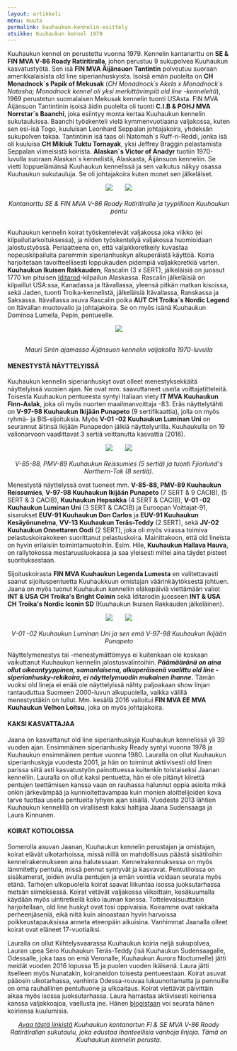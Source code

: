 ```yaml
---
layout: artikkeli
menu: muuta
permalink: kuuhaukun-kennelin-esittely
otsikko: Kuuhaukun kennel 1979
---
```

<p>Kuuhaukun kennel on perustettu vuonna 1979. Kennelin kantanarttu on <b>SE & FIN MVA 
V-86 Roady Ratiritiralla</b>, johon perustuu 9 sukupolvea Kuuhaukun kasvatustyötä. Sen isä <b>FIN MVA Äijänsuon Tantintin</b> 
polveutuu suoraan amerikkalaisista 
old line siperianhuskyista. Isoisä emän puolelta on <b>CH Monadnock´s Papik of Mekusak</b> 
(<i>CH Monadnock´s Akela x Monadnock´s Natasha; Monadnock kennel oli yksi merkittävimpiä old line -kenneleitä</i>), 
1969 perustetun suomalaisen Mekusak kennelin tuonti USAsta. 
FIN MVA Äijänsuon Tantintinin isoisä äidin puolelta oli tuonti <b>C.I.B & POHJ MVA Norrstar´s Baanchi</b>, joka 
esiintyy monta kertaa Kuuhaukun kennelin sukutauluissa. Baanchi työskenteli vielä kymmenvuotiaana valjakossa, 
kuten sen esi-isä Togo, kuuluisan Leonhard Seppalan johtajakoira, yhdeksän sukupolven takaa. Tantintinin isä 
taas oli Natomah´s Ruff-n-Reddi, jonka isä oli kuuluisa <b>CH Mikiuk Tuktu Tornayak</b>, yksi Jeffrey Braggin pelastamista 
Seppalan viimeisistä koirista. <b>Alaskan´s Victor of Anadyr</b> tuotiin 1970-luvulla suoraan Alaskan´s kennelistä, 
Alaskasta, Äijänsuon kenneliin. Se vietti loppuelämänsä Kuuhaukun kennelissä ja sen vaikutus näkyy osassa Kuuhaukun 
sukutauluja. Se oli johtajakoira kuten monet sen jälkeläiset.</p>

<center>
<img src="images/ready.jpg">&nbsp;&nbsp;&nbsp;&nbsp;&nbsp;&nbsp;&nbsp;<img src="images/vilkenvits.jpg"><br><br>
<i>Kantanarttu SE & FIN MVA V-86 Roady Ratiritiralla ja tyypillinen Kuuhaukun pentu</i></center><br>
					
<p>Kuuhaukun kennelin koirat työskentelevät valjakossa joka viikko (ei kilpailuitarkoituksessa), ja 
niiden työskentelyä valjakossa huomioidaan jalostustyössä. Periaatteena on, että 
valjakkoretkeily kuvastaa nopeuskilpailuita paremmin siperianhuskyn alkuperäistä käyttöä. 
Koiria harjoitetaan tavoitteellisesti loppukauden pidempiä valjakkoretkiä varten.
<b>Kuuhaukun Ikuisen Rakkauden</b>, Rascalin (3 x SERT), jälkeläisiä on juossut 1770 km 
pituisen <a href="iditarod.html"/>Iditarod</a>-kilpailun Alaskassa. Rascalin jälkeläisiä on kilpaillut USA:ssa, 
Kanadassa ja Itävallassa, yleensä pitkän matkan kisoissa, sekä Jaden, tuonti Troika-kennelistä, 
jälkeläisiä Itävallassa, Ranskassa ja Saksassa. Itävallassa asuva Rascalin poika 
<b>AUT CH Troika´s Nordic Legend</b> on Itävallan muotovalio ja johtajakoira. Se on myös 
isänä Kuuhaukun Dominoa Lumella, Pepin, pentueelle.</p>

<center>
<img src="images/dad.jpg"><p><br>
<i>Mauri Sirén ajamassa Äijänsuon kennelin valjakolla 1970-luvulla</i><p>
</center>


<h4>MENESTYSTÄ NÄYTTELYISSÄ</h4><p>

<p>Kuuhaukun kennelin siperianhuskyt ovat olleet menestyksekkäitä näyttelyissä vuosien ajan. Ne ovat mm. saavuttaneet useita 
voittajatitteleitä. Toisesta Kuuhaukun pentueesta syntyi Italiaan viety <b>IT MVA Kuuhaukun Finn-Aslak</b>, joka 
oli myös nuorten maailmanvoittaja -83. Eräs näyttelytähti on <b>V-97-98 Kuuhaukun Ikijään Punapeto</b> (9 sertifikaattia), jolla on myös ryhmä- ja BIS-sijoituksia. 
Myös <b>V-01 -02 Kuuhaukun Luminan Uni</b> on seurannut äitinsä Ikijään Punapedon jälkiä näyttelyurilla. Kuuhaukulla on 19 valionarvoon vaadittavat
3 sertiä voittanutta kasvattia (2016). </p>

<center>
<img src="images/resu.jpg">&nbsp;&nbsp;&nbsp;&nbsp;&nbsp;&nbsp;&nbsp;<img src="images/dakota2.jpg"><br><br>
<i>V-85-88, PMV-89 Kuuhaukun Reissumies (5 sertiä) ja tuonti Fjiorlund's Northern-Tok (8 sertiä).</i><p>
</center>

<p>Menestystä näyttelyssä ovat tuoneet mm. <b>V-85-88, PMV-89 Kuuhaukun Reissumies</b>, <b>V-97-98 Kuuhaukun Ikijään Punapeto</b> (7 SERT & 9 CACIB),  
(5 SERT & 3 CACIB), <b>Kuuhaukun Hepsakka</b> (4 SERT & CACIB), <b>V-01 -02 Kuuhaukun Luminan Uni</b> (3 SERT & CACIB) ja Euroopan Voittajat-91, 
sisarukset <b>EUV-91 Kuuhaukun Don Carlos</b> ja <b>EUV-91 Kuuhaukun Kesäyönunelma</b>, 
<b>VV-13 Kuuhaukun Teräs-Teddy</b> (2 SERT), sekä <b>JV-02 Kuuhaukun Onnettaren Oodi</b> (2 SERT), 
joka oli myös virassa toimiva pelastuskoirakokeen suorittanut pelastuskoira. Mainittakoon, 
että old lineista on hyvin erilaisiin toimintamuotoihin. Esim. Hile, <b>Kuuhaukun Hallava Hauva</b>, 
on rallytokossa mestaruusluokassa ja saa yleisesti miltei aina täydet pisteet suorituksestaan.</p>

<p>Sijoituskoirasta <b>FIN MVA Kuuhaukun Legenda Lumesta</b> en valitettavasti saanut sijoituspentuetta 
Kuuhaukkuun omistajan väärinkäytöksestä johtuen. Jaana on myös tuonut Kuuhaukun kenneliin eläkepäiviä 
viettämään valiot <b>INT & USA CH Troika's Bright Coinin</b> sekä Iditarodin juosseen <b>INT & USA CH Troika's 
Nordic Iconin SD</b> (Kuuhaukun Ikuisen Rakkauden jälkeläinen).

<center>
<img src="images/lumivoittaja.jpg">&nbsp;&nbsp;&nbsp;&nbsp;&nbsp;&nbsp;&nbsp;<img src="images/rustyvoittaja.jpg"><br><br>
<i>V-01 -02 Kuuhaukun Luminan Uni ja sen emä V-97-98 Kuuhaukun Ikijään Punapeto</i><p>
</center>

<p>Näyttelymenestys tai -menestymättömyys ei kuitenkaan ole koskaan vaikuttanut Kuuhaukun kennelin jalostusvalintoihin.
<b><i>Päämääränä on aina ollut oikeantyyppinen, samanlaisena, alkuperäisenä vaalittu old line -siperianhusky-rekikoira, ei näyttelymuodin
mukainen ihanne.</b></i> Tämän vuoksi old lineja ei enää ole näyttelyissä nähty paljoakaan show linjan rantauduttua Suomeen 2000-luvun
alkupuolella, vaikka välillä menestystäkin on tullut. Mm. kesällä 2016 valioitui <b>FIN MVA EE MVA Kuuhaukun Velhon Loitsu</b>, joka
on myös johtajakoira.</p>


<h4>KAKSI KASVATTAJAA</h4><p>

<p>Jaana on kasvattanut old line siperianhuskyja Kuuhaukun kennelissä yli 39 vuoden ajan. 
Ensimmäinen siperianhusky Ready syntyi vuonna 1978 ja Kuuhaukun ensimmäinen pentue vuonna 1980. 
Lauralla on ollut Kuuhaukun siperianhuskyja vuodesta 2001, ja hän on toiminut aktiivisesti 
old linen parissa siitä asti kasvatustyön painottuessa kuitenkin toistaiseksi Jaanan kenneliin. 
Lauralla on ollut kaksi pentuetta, hän ei ole pitänyt 
kiirettä pentujen teettämisen kanssa vaan on rauhassa halunnut oppia asioita mikä onkin järkevämpää 
ja kunnioitettavampaa kuin monien aloittelijoiden kova tarve tuottaa useita pentueita lyhyen ajan sisällä. Vuodesta 2013 
lähtien Kuuhaukun kennelillä on virallisesti kaksi haltijaa Jaana Sudensaaga ja Laura Kinnunen.</p>

<h4>KOIRAT KOTIOLOISSA</h4><p>

<p>Somerolla asuvan Jaanan, Kuuhaukun kennelin perustajan ja omistajan, koirat elävät ulkotarhoissa, missä niillä on mahdollisuus 
päästä sisätiloihin kennelrakennukseen aina halutessaan. Kennelrakennuksessa on myös 
lämmitetty pentula, missä pennut syntyvät ja kasvavat. Pentutiloissa on sisäkamerat, 
joiden avulla pentujen ja emän vointia voidaan seurata myös etänä. Tarhojen ulkopuolella 
koirat saavat liikuntaa isossa juoksutarhassa metsän siimeksessä. Koirat vetävät valjakossa 
viikoittain, kesäkuumalla käydään myös uintiretkellä koko lauman kanssa. Tottelevaisuuttakin 
harjoitellaan, old line huskyt ovat tosi oppivaisia. Koiramme ovat rakkaita perheenjäseniä, 
eikä niitä kuin ainoastaan hyvin harvoissa poikkeustapauksissa anneta eteenpäin aikuisina. 
Vanhimmat Jaanalla olleet koirat ovat eläneet 17-vuotiaiksi.</p>

<p>Lauralla on ollut Kiihtelysvaarassa Kuuhaukun koiria neljä sukupolvea, Lauran upea Sero 
Kuuhaukun Teräs-Teddy  (isä Kuuhaukun Sudensaagalle, Odessalle, joka taas on emä Veronalle, Kuuhaukun Aurora Nocturnelle) 
jätti meidät vuoden 2016 lopussa 15 ja puolen vuoden ikäisenä. Laura jätti itselleen myös Nunatakin, koiraneidon
toisesta pentueestaan. Koirat asuvat pääosin ulkotarhassa, vanhinta Odessa-rouvaa lukuunottamatta ja 
pennuille on oma rauhallinen pentuhuone ja ulkoaitaus. Koirat viettävät päivittäin aikaa myös isossa juoksutarhassa. 
Laura harrastaa aktiivisesti koiriensa kanssa valjakkoajoa, vaellusta jne. Hänen <a href="http://sudensaaga.blogspot.fi/" target="_blank"/>blogistaan</a> voi seurata 
hänen koiriensa kuulumisia.</p>

<center>
<p><i><a href="https://pawvillage.com/pedigree/pedigree.asp?ID=74N2KEGN11" target="_blank">Avaa tästä linkistä</a> Kuuhaukun kantanartun FI & SE MVA V-86 Roady Ratiritirallan sukutaulu, joka
edustaa ihanteellisia vanhoja linjoja. Tämä on Kuuhaukun kennelin perusta.</i></p>

